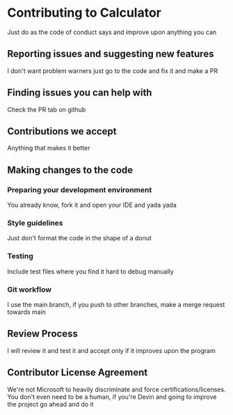 # Contributing to Calculator
Just do as the code of conduct says and improve upon anything you can

## Reporting issues and suggesting new features
I don't want problem warners just go to the code and fix it and make a PR

## Finding issues you can help with
Check the PR tab on github

## Contributions we accept
Anything that makes it better

## Making changes to the code

### Preparing your development environment
You already know, fork it and open your IDE and yada yada

### Style guidelines
Just don't format the code in the shape of a donut

### Testing
Include test files where you find it hard to debug manually

### Git workflow
I use the main branch, if you push to other branches, make a merge request towards main

## Review Process
I will review it and test it and accept only if it improves upon the program

## Contributor License Agreement
We're not Microsoft to heavily discriminate and force certifications/licenses. You don't even need to be a human, if you're Devin and going to improve the project go ahead and do it
